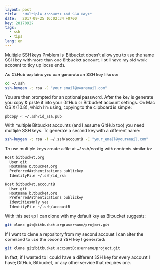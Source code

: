 ```yaml
---
layout: post
title:  "Multiple Accounts and SSH Keys"
date:   2017-09-25 16:02:34 +0700
key: 20170925
tags:
  - ssh
  - tips
lang: en
---
```


Multiple SSH keys
Problem is, Bitbucket doesn’t allow you to use the same SSH key with more than one Bitbucket account. I still have my old work account to tidy up loose ends.
<!-- more -->
As GitHub explains you can generate an SSH key like so:

```bash
cd ~/.ssh
ssh-keygen -t rsa -C "your_email@youremail.com"

```

You are then prompted for an optional password. After the key is generate you copy & paste it into your GitHub or Bitbucket account settings. On Mac OS X (10.8), which I’m using, copying to the clipboard is simple:

```bash
pbcopy < ~/.ssh/id_rsa.pub
```

With multiple Bitbucket accounts (and I assume GitHub too) you need multiple SSH keys. To generate a second key with a different name:

```bash
ssh-keygen -t rsa -f ~/.ssh/accountB -C "your_email@youremail.com"
```

To use multiple keys create a file at ~/.ssh/config with contents similar to:

```bash
Host bitbucket.org
  User git
  Hostname bitbucket.org
  PreferredAuthentications publickey
  IdentityFile ~/.ssh/id_rsa

Host bitbucket.accountB
  User git
  Hostname bitbucket.org
  PreferredAuthentications publickey
  IdentitiesOnly yes
  IdentityFile ~/.ssh/accountB

```

With this set up I can clone with my default key as Bitbucket suggests:

```bash
git clone git@bitbucket.org:username/project.git
```

If I want to clone a repository from my second account I can alter the command to use the second SSH key I generated:

```bash
git clone git@bitbucket.accountB:username/project.git
```

In fact, if I wanted to I could have a different SSH key for every account I have; GitHub, Bitbucket, or any other service that requires one.


